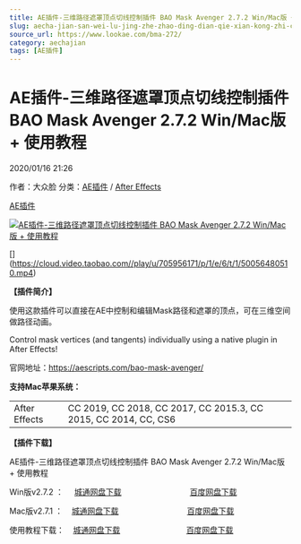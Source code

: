 ```yaml
---
title: AE插件-三维路径遮罩顶点切线控制插件 BAO Mask Avenger 2.7.2 Win/Mac版 + 使用教程
slug: aecha-jian-san-wei-lu-jing-zhe-zhao-ding-dian-qie-xian-kong-zhi-cha-jian-bao-mask-avenger-2-7-2-win-macban-shi-yong-jiao-cheng
source_url: https://www.lookae.com/bma-272/
category: aechajian
tags: [AE插件]
---
```

# AE插件-三维路径遮罩顶点切线控制插件 BAO Mask Avenger 2.7.2 Win/Mac版 + 使用教程

2020/01/16 21:26

作者：大众脸
分类：[AE插件](https://www.lookae.com/after-effects/aechajian/) / [After Effects](https://www.lookae.com/after-effects/)

[AE插件](https://www.lookae.com/tag/ae%e6%8f%92%e4%bb%b6/)

[![AE插件-三维路径遮罩顶点切线控制插件 BAO Mask Avenger 2.7.2 Win/Mac版 + 使用教程](https://www.lookae.com/wp-content/uploads/2017/12/BAO-Mask-Avenger-2.jpg "AE插件-三维路径遮罩顶点切线控制插件 BAO Mask Avenger 2.7.2 Win/Mac版 + 使用教程-LookAE.com")](https://www.lookae.com/wp-content/uploads/2017/12/BAO-Mask-Avenger-2.jpg)

[﻿[﻿]("https://cloud.video.taobao.com//play/u/705956171/p/1/e/6/t/1/50056480510.mp4)](https://cloud.video.taobao.com//play/u/705956171/p/1/e/6/t/1/50056480510.mp4)

**【插件简介】**

使用这款插件可以直接在AE中控制和编辑Mask路径和遮罩的顶点，可在三维空间做路径动画。

Control mask vertices (and tangents) individually using a native plugin in After Effects!

官网地址：https://aescripts.com/bao-mask-avenger/

**支持Mac苹果系统：**

|  |  |
| --- | --- |
| After Effects | CC 2019, CC 2018, CC 2017, CC 2015.3, CC 2015, CC 2014, CC, CS6 |

**【插件下载】**

AE插件-三维路径遮罩顶点切线控制插件 BAO Mask Avenger 2.7.2 Win/Mac版 + 使用教程

Win版v2.7.2 ：     [城通网盘下载](https://tc5.us/file/680462-418544482)                               [百度网盘下载](https://pan.baidu.com/s/1DTSDx1zvONs2tGmOP73K6g)

Mac版v2.7.1 ：    [城通网盘下载](https://lookae.ctfile.com/fs/680462-231224159)                               [百度网盘下载](https://pan.baidu.com/s/1i5PBAwH)

使用教程下载：    [城通网盘下载](https://lookae.ctfile.com/fs/680462-231224103)                              [百度网盘下载](https://pan.baidu.com/s/1kU7Gyur)
